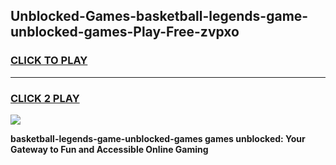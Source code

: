 
## Unblocked-Games-basketball-legends-game-unblocked-games-Play-Free-zvpxo
<h3>
<a href="https://premium76.site?title=basketball-legends-game-unblocked-games&ref=20M">CLICK TO PLAY</a></h3>
<hr>

<h3>
<a href="https://premium76.site?title=basketball-legends-game-unblocked-games&ref=20M">CLICK 2 PLAY</a>
  
</h3>

<a href="https://premium76.site?title=basketball-legends-game-unblocked-games&ref=19M"><img src="https://clearcache.store/games.png"></a>


**basketball-legends-game-unblocked-games games unblocked: Your Gateway to Fun and Accessible Online Gaming**
